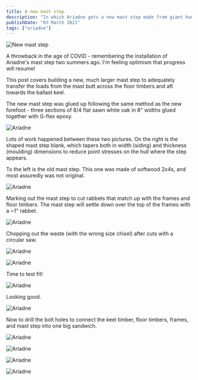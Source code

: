 ```yaml
---
title: A new mast step
description: "In which Ariadne gets a new mast step made from giant hunks of white oak."
publishDate: "03 March 2021"
tags: ["ariadne"]
---
```


![New mast step](@/assets/img/step-installed-cropped.jpg)

A throwback in the age of COVID - remembering the installation of
Ariadne's mast step two summers ago. I'm feeling optimism that
progress will resume!

<!--more-->

This post covers building a new, much larger mast step to adequately
transfer the loads from the mast butt across the floor timbers and aft
towards the ballast keel.


The new mast step was glued up following the same method as the new
forefoot - three sections of 8/4 flat sawn white oak in 8" widths
glued together with G-flex epoxy. 

![Ariadne](@/assets/img/mast-step-glue-up.jpeg)

Lots of work happened between these two pictures. On the right is the
shaped mast step blank, which tapers both in width (siding) and
thickness (moulding) dimensions to reduce point stresses on the hull
where the step appears.

To the left is the old mast step. This one was made of softwood 2x4s,
and most assuredly was not original.

![Ariadne](@/assets/img/step-comparison.jpg
"Comparison of mast step")

Marking out the mast step to cut rabbets that match up with the frames
and floor timbers. The mast step will settle down over the top of the
frames with a ~1" rabbet. 

![Ariadne](@/assets/img/step-slot-measure.jpg
"Mast step slot measurement")

Chopping out the waste (with the wrong size chisel) after cuts with a circular saw.

![Ariadne](@/assets/img/step-slot-cut.jpg
"Mast step slot cutting")

![Ariadne](@/assets/img/step-chisel.jpg
"Mast step chisel")

Time to test fit! 

![Ariadne](@/assets/img/step-test-fit.gif
"Mast step test fit")

Looking good. 

![Ariadne](@/assets/img/step-installed.jpg
"Mast step installed")

Now to drill the bolt holes to connect the keel timber, floor timbers,
frames, and mast step into one big sandwich.

![Ariadne](@/assets/img/step-drill.gif
"Mast step drilling")

![Ariadne](@/assets/img/bolt-head.jpg
"Mast step bolt wrap")

![Ariadne](@/assets/img/bolt-drive.gif
"Mast step bolt driving")

![Ariadne](@/assets/img/step-bolt.jpg
"Mast step bolt installed")

